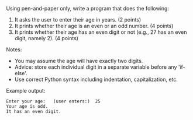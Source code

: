 Using pen-and-paper only, write a program that does the following:

1. It asks the user to enter their age in years.			(2 points)
2. It prints whether their age is an even or an odd number.  	(4 points)
3. It prints whether their age has an even digit or not (e.g., 27 has an even digit, namely 2).  (4 points)

Notes:
- You may assume the age will have exactly two digits.
- Advice: store each individual digit in a separate variable before any 'if-else'.
- Use correct Python syntax including indentation, capitalization, etc.


Example output:
```
Enter your age:   (user enters:)  25
Your age is odd.
It has an even digit.
```
